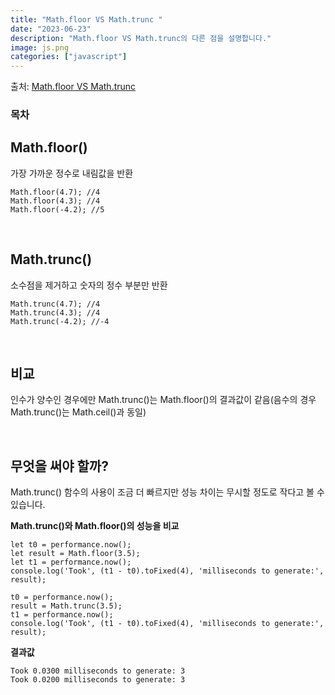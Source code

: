 ```yaml
---
title: "Math.floor VS Math.trunc "
date: "2023-06-23"
description: "Math.floor VS Math.trunc의 다른 점을 설명합니다."
image: js.png
categories: ["javascript"]
---
```


출처: <a href='https://stackoverflow.com/questions/38702724/math-floor-vs-math-trunc-javascript' className=''>Math.floor VS Math.trunc</a>

### 목차

## Math.floor()

가장 가까운 정수로 내림값을 반환

```js[class="line-numbers"]
Math.floor(4.7); //4
Math.floor(4.3); //4
Math.floor(-4.2); //5
```

<br>

## Math.trunc()

소수점을 제거하고 숫자의 정수 부분만 반환

```js[class="line-numbers"]
Math.trunc(4.7); //4
Math.trunc(4.3); //4
Math.trunc(-4.2); //-4
```

<br>

## 비교

인수가 양수인 경우에만 Math.trunc()는 Math.floor()의 결과값이 같음(음수의 경우 Math.trunc()는 Math.ceil()과 동일)

<br>

## 무엇을 써야 할까?

Math.trunc() 함수의 사용이 조금 더 빠르지만 성능 차이는 무시할 정도로 작다고 볼 수 있습니다.

**Math.trunc()와 Math.floor()의 성능을 비교**

```js[class="line-numbers"]
let t0 = performance.now();
let result = Math.floor(3.5);
let t1 = performance.now();
console.log('Took', (t1 - t0).toFixed(4), 'milliseconds to generate:', result);

t0 = performance.now();
result = Math.trunc(3.5);
t1 = performance.now();
console.log('Took', (t1 - t0).toFixed(4), 'milliseconds to generate:', result);

```

**결과값**

```
Took 0.0300 milliseconds to generate: 3
Took 0.0200 milliseconds to generate: 3
```
